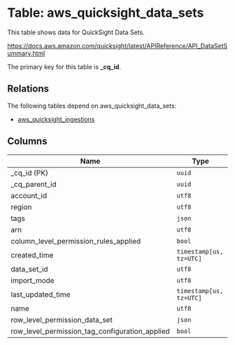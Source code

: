 # Table: aws_quicksight_data_sets

This table shows data for QuickSight Data Sets.

https://docs.aws.amazon.com/quicksight/latest/APIReference/API_DataSetSummary.html

The primary key for this table is **_cq_id**.

## Relations

The following tables depend on aws_quicksight_data_sets:
  - [aws_quicksight_ingestions](aws_quicksight_ingestions.md)

## Columns

| Name          | Type          |
| ------------- | ------------- |
|_cq_id (PK)|`uuid`|
|_cq_parent_id|`uuid`|
|account_id|`utf8`|
|region|`utf8`|
|tags|`json`|
|arn|`utf8`|
|column_level_permission_rules_applied|`bool`|
|created_time|`timestamp[us, tz=UTC]`|
|data_set_id|`utf8`|
|import_mode|`utf8`|
|last_updated_time|`timestamp[us, tz=UTC]`|
|name|`utf8`|
|row_level_permission_data_set|`json`|
|row_level_permission_tag_configuration_applied|`bool`|
